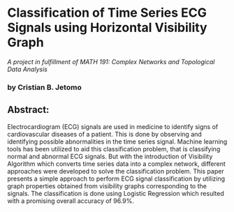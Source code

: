 # Classification of Time Series ECG Signals using Horizontal Visibility Graph

_A project in fulfillment of MATH 191: Complex Networks and Topological Data Analysis_

### by Cristian B. Jetomo

## **Abstract:**

Electrocardiogram (ECG) signals are used in medicine to identify signs of cardiovascular diseases of
a patient. This is done by observing and identifying possible abnormalities in the time series signal.
Machine learning tools has been utilized to aid this classification problem, that is classifying normal
and abnormal ECG signals. But with the introduction of Visibility Algorithm which converts time
series data into a complex network, different approaches were developed to solve the classification
problem. This paper presents a simple approach to perform ECG signal classification by utilizing
graph properties obtained from visibility graphs corresponding to the signals. 
The classification is done using Logistic Regression which resulted with a promising overall accuracy of 96.9%.
